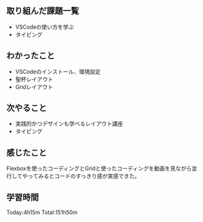 ## 取り組んだ課題一覧
 - VSCodeの使い方を学ぶ
 - タイピング
## わかったこと
 - VSCodeのインストール、環境設定
 - 聖杯レイアウト
 - Gridレイアウト
## 次やること
 - 実践的かつデザインも学べるレイアウト講座
 - タイピング
## 感じたこと
 Flexboxを使ったコーディングとGridと使ったコーディングを動画を見ながら並行してやってみるとコードのすっきり感が実感できた。
## 学習時間
Today:4h15m  Total:151h50m